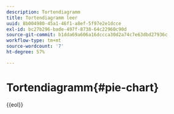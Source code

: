 ```yaml
---
description: Tortendiagramm
title: Tortendiagramm leer
uuid: 8b004980-45a1-46f1-a8ef-5f97e2e1dcce
exl-id: bc27b296-bade-497f-8738-64c22960c90d
source-git-commit: b1dda69a606a16dccca30d2a74c7e63dbd27936c
workflow-type: tm+mt
source-wordcount: '7'
ht-degree: 57%

---
```


# Tortendiagramm{#pie-chart}

{{eol}}
